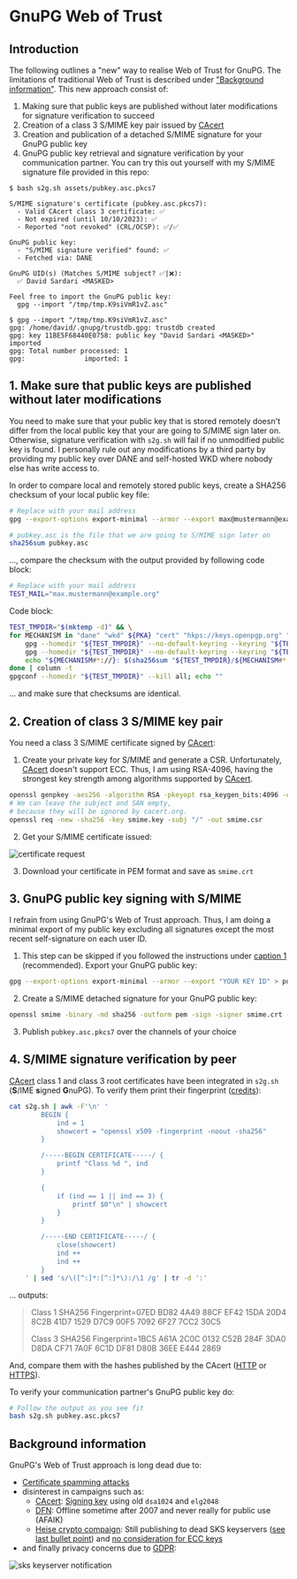 # GnuPG Web of Trust

## Introduction

The following outlines a "new" way to realise Web of Trust for GnuPG. The limitations of traditional Web of Trust is described under ["Background information"](#background-information). This new approach consist of:

1. Making sure that public keys are published without later modifications for signature verification to succeed
2. Creation of a class 3 S/MIME key pair issued by [CAcert](http://www.cacert.org)
3. Creation and publication of a detached S/MIME signature for your GnuPG public key
4. GnuPG public key retrieval and signature verification by your communication partner. You can try this out yourself with my S/MIME signature file provided in this repo:

```
$ bash s2g.sh assets/pubkey.asc.pkcs7

S/MIME signature's certificate (pubkey.asc.pkcs7):
  - Valid CAcert class 3 certificate: ✅
  - Not expired (until 10/10/2023): ✅
  - Reported "not revoked" (CRL/OCSP): ✅/✅

GnuPG public key:
  - "S/MIME signature verified" found: ✅
  - Fetched via: DANE

GnuPG UID(s) (Matches S/MIME subject? ✅|❌):
  ✅ David Sardari <MASKED>

Feel free to import the GnuPG public key:
  gpg --import "/tmp/tmp.K9siVmR1vZ.asc"

$ gpg --import "/tmp/tmp.K9siVmR1vZ.asc"
gpg: /home/david/.gnupg/trustdb.gpg: trustdb created
gpg: key 11BE5F68440E0758: public key "David Sardari <MASKED>" imported
gpg: Total number processed: 1
gpg:               imported: 1

```

## 1. Make sure that public keys are published without later modifications

You need to make sure that your public key that is stored remotely doesn't differ from the local public key that your are going to S/MIME sign later on. Otherwise, signature verification with `s2g.sh` will fail if no unmodified public key is found. I personally rule out any modifications by a third party by providing my public key over DANE and self-hosted WKD where nobody else has write access to.

In order to compare local and remotely stored public keys, create a SHA256 checksum of your local public key file:

```bash
# Replace with your mail address
gpg --export-options export-minimal --armor --export max@mustermann@example.org > pubkey.asc

# pubkey.asc is the file that we are going to S/MIME sign later on
sha256sum pubkey.asc
```

..., compare the checksum with the output provided by following code block:

```bash
# Replace with your mail address
TEST_MAIL="max.mustermann@example.org"
```

Code block:

```bash
TEST_TMPDIR="$(mktemp -d)" && \
for MECHANISM in "dane" "wkd" ${PKA} "cert" "hkps://keys.openpgp.org" "hkps://keys.mailvelope.com" "hkps://keys.gentoo.org" "hkps://keyserver.ubuntu.com"; do
    gpg --homedir "${TEST_TMPDIR}" --no-default-keyring --keyring "${TEST_TMPDIR}/${MECHANISM#*://}.gpg" --auto-key-locate "clear,${MECHANISM}" --locate-external-key "${TEST_MAIL}" >/dev/null 2>&1 && \
    gpg --homedir "${TEST_TMPDIR}" --no-default-keyring --keyring "${TEST_TMPDIR}/${MECHANISM#*://}.gpg" --export-options export-minimal --armor --export "${TEST_MAIL}" > "${TEST_TMPDIR}/${MECHANISM#*://}.asc" 2>/dev/null && \
    echo "${MECHANISM#*://}: $(sha256sum "${TEST_TMPDIR}/${MECHANISM#*://}.asc")"
done | column -t
gpgconf --homedir "${TEST_TMPDIR}" --kill all; echo ""
```

... and make sure that checksums are identical.

## 2. Creation of class 3 S/MIME key pair

You need a class 3 S/MIME certificate signed by [CAcert](http://www.cacert.org):

1. Create your private key for S/MIME and generate a CSR. Unfortunately, [CAcert](http://www.cacert.org) doesn't support ECC. Thus, I am using RSA-4096, having the strongest key strength among algorithms supported by [CAcert](http://www.cacert.org).

```bash
openssl genpkey -aes256 -algorithm RSA -pkeyopt rsa_keygen_bits:4096 -out smime.key
# We can leave the subject and SAN empty,
# because they will be ignored by cacert.org.
openssl req -new -sha256 -key smime.key -subj "/" -out smime.csr
```

2. Get your S/MIME certificate issued:

![certificate request](assets/certificate_request.png)

3. Download your certificate in PEM format and save as `smime.crt`

## 3. GnuPG public key signing with S/MIME

I refrain from using GnuPG's Web of Trust approach. Thus, I am doing a minimal export of my public key excluding all signatures except the most recent self-signature on each user ID.

1. This step can be skipped if you followed the instructions under [caption 1](#1-make-sure-that-public-keys-are-published-without-later-modifications) (recommended). Export your GnuPG public key:

```bash
gpg --export-options export-minimal --armor --export "YOUR KEY ID" > pubkey.asc
```

2. Create a S/MIME detached signature for your GnuPG public key:

```bash
openssl smime -binary -md sha256 -outform pem -sign -signer smime.crt -inkey smime.key -in pubkey.asc -out pubkey.asc.pkcs7
```

3. Publish `pubkey.asc.pkcs7` over the channels of your choice

## 4. S/MIME signature verification by peer

[CAcert](http://www.cacert.org) class 1 and class 3 root certificates have been integrated in `s2g.sh` (**S**/IME **s**igned **G**nuPG). To verify them print their fingerprint ([credits](https://kdecherf.com/blog/2015/04/10/show-the-certificate-chain-of-a-local-x509-file/)):

```bash
cat s2g.sh | awk -F'\n' '
        BEGIN {
            ind = 1
            showcert = "openssl x509 -fingerprint -noout -sha256"
        }

        /-----BEGIN CERTIFICATE-----/ {
            printf "Class %d ", ind
        }

        {
            if (ind == 1 || ind == 3) {
                printf $0"\n" | showcert
            }
        }

        /-----END CERTIFICATE-----/ {
            close(showcert)
            ind ++
            ind ++
        }
    ' | sed 's/\([^:]*:[^:]*\):/\1 /g' | tr -d ':'
```

... outputs:

> Class 1 SHA256 Fingerprint=07ED BD82 4A49 88CF EF42 15DA 20D4 8C2B 41D7 1529 D7C9 00F5 7092 6F27 7CC2 30C5
>
> Class 3 SHA256 Fingerprint=1BC5 A61A 2C0C 0132 C52B 284F 3DA0 D8DA CF71 7A0F 6C1D DF81 D80B 36EE E444 2869

And, compare them with the hashes published by the CAcert ([HTTP](http://www.cacert.org/index.php?id=3) or [HTTPS](https://www.cacert.org/index.php?id=3)).

To verify your communication partner's GnuPG public key do:

```bash
# Follow the output as you see fit
bash s2g.sh pubkey.asc.pkcs7
```

## Background information

GnuPG's Web of Trust approach is long dead due to:

- [Certificate spamming attacks](https://gist.github.com/rjhansen/67ab921ffb4084c865b3618d6955275f)
- disinterest in campaigns such as:
  - [CAcert](http://www.cacert.org): [Signing key](http://www.cacert.org/index.php?id=3) using old `dsa1024` and `elg2048`
  - [DFN](https://web.archive.org/web/20070613205827/https://www.pki.dfn.de/content/index.php?id=pgp): Offline sometime after 2007 and never really for public use (AFAIK)
  - [Heise crypto compaign](https://www.heise.de/security/dienste/Krypto-Kampagne-2111.html): Still publishing to dead SKS keyservers ([see last bullet point](https://www.heise.de/security/dienste/Wie-kann-ich-mitmachen-474837.html)) and [no consideration for ECC keys](https://www.heise.de/security/dienste/Zertifizierungsantrag-474471.html)
- and finally privacy concerns due to [GDPR](https://en.wikipedia.org/wiki/General_Data_Protection_Regulation):

![sks keyserver notification](assets/sks_keyserver_notification.png)
